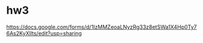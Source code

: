 # hw3
https://docs.google.com/forms/d/1IzMMZeoaLNyzRg33z8etSWa1X4Hp0Ty76As2KyXllts/edit?usp=sharing
